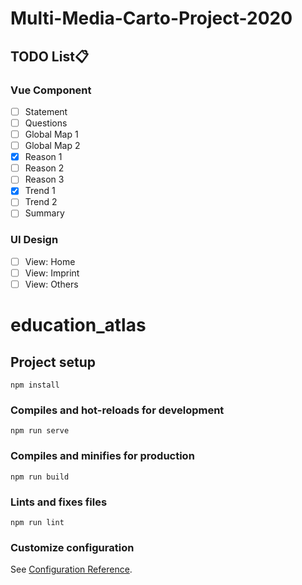 # Multi-Media-Carto-Project-2020

## TODO List:clipboard:
### Vue Component
- [ ] Statement
- [ ] Questions
- [ ] Global Map 1
- [ ] Global Map 2
- [x] Reason 1
- [ ] Reason 2
- [ ] Reason 3
- [x] Trend 1
- [ ] Trend 2
- [ ] Summary

### UI Design
- [ ] View: Home
- [ ] View: Imprint
- [ ] View: Others

# education_atlas

## Project setup
```
npm install
```

### Compiles and hot-reloads for development
```
npm run serve
```

### Compiles and minifies for production
```
npm run build
```

### Lints and fixes files
```
npm run lint
```

### Customize configuration
See [Configuration Reference](https://cli.vuejs.org/config/).
